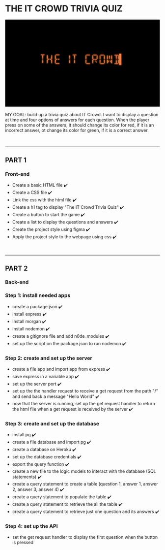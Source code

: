 # THE IT CROWD TRIVIA QUIZ

![the it crowd](./public/images/the_it_crowd.jpeg)

MY GOAL: build up a trivia quiz about IT Crowd. I want to display a question at time and four options of answers for each question. When the player press on some of the answers, it should change its color for red, if it is an incorrect answer, ot change its color for green, if it is a correct answer.

<br>
<hr />

## PART 1

### Front-end

- Create a basic HTML file ✔️
- Create a CSS file ✔️
- Link the css with the html file ✔️
- Create a h1 tag to display "The IT Crowd Trivia Quiz" ✔️
- Create a button to start the game ✔️
- Create a list to display the questions and answers ✔️
- Create the project style using figma ✔️
- Apply the project style to the webpage using css ✔️

<br>
<hr />

## PART 2

### Back-end

### Step 1: install needed apps

- create a package.json ✔️
- install express ✔️
- install morgan ✔️
- install nodemon ✔️
- create a gitignore file and add n0de_modules ✔️
- set up the script on the package.json to run nodemon ✔️

### Step 2: create and set up the server

- create a file app and import app from express ✔️
- save express in a variable app ✔️
- set up the server port ✔️
- set up the the handler request to receive a get request from the path "/" and send back a message "Hello World" ✔️
- now that the server is running, set up the get request handler to return the html file when a get request is received by the server ✔️

### Step 3: create and set up the database

- install pg ✔️
- create a file database and import pg ✔️
- create a database on Heroku ✔️
- set up the database credentials ✔️
- export the query function ✔️
- create a new file to the logic models to interact with the database (SQL statements) ✔️
- create a query statement to create a table (question 1, answer 1, answer 2, answer 3, answer 4) ✔️
- create a query statement to populate the table ✔️
- create a query statement to retrieve the all the table ✔️
- create a query statement to retrieve just one question and its answers ✔️

### Step 4: set up the API

- set the get request handler to display the first question when the button is pressed

